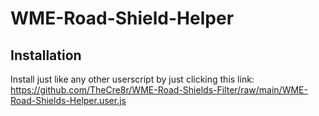 # WME-Road-Shield-Helper

## Installation

Install just like any other userscript by just clicking this link:
https://github.com/TheCre8r/WME-Road-Shields-Filter/raw/main/WME-Road-Shields-Helper.user.js
